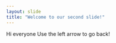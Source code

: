 ```yaml
---
layout: slide
title: "Welcome to our second slide!"
---
```

Hi everyone 
Use the left arrow to go back!
